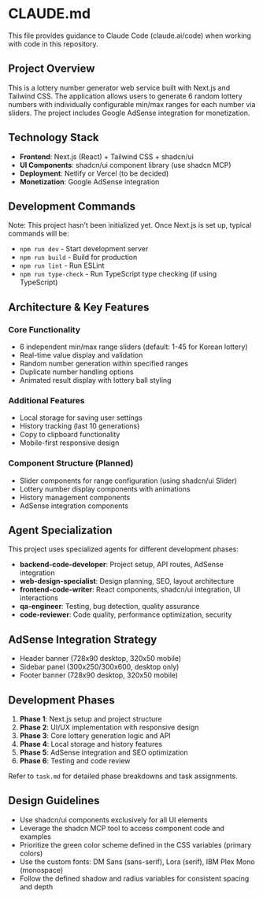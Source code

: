 # CLAUDE.md

This file provides guidance to Claude Code (claude.ai/code) when working with code in this repository.

## Project Overview
This is a lottery number generator web service built with Next.js and Tailwind CSS. The application allows users to generate 6 random lottery numbers with individually configurable min/max ranges for each number via sliders. The project includes Google AdSense integration for monetization.

## Technology Stack
- **Frontend**: Next.js (React) + Tailwind CSS + shadcn/ui
- **UI Components**: shadcn/ui component library (use shadcn MCP)
- **Deployment**: Netlify or Vercel (to be decided)
- **Monetization**: Google AdSense integration

## Development Commands
Note: This project hasn't been initialized yet. Once Next.js is set up, typical commands will be:
- `npm run dev` - Start development server
- `npm run build` - Build for production
- `npm run lint` - Run ESLint
- `npm run type-check` - Run TypeScript type checking (if using TypeScript)

## Architecture & Key Features

### Core Functionality
- 6 independent min/max range sliders (default: 1-45 for Korean lottery)
- Real-time value display and validation
- Random number generation within specified ranges
- Duplicate number handling options
- Animated result display with lottery ball styling

### Additional Features
- Local storage for saving user settings
- History tracking (last 10 generations)
- Copy to clipboard functionality
- Mobile-first responsive design

### Component Structure (Planned)
- Slider components for range configuration (using shadcn/ui Slider)
- Lottery number display components with animations
- History management components
- AdSense integration components

## Agent Specialization
This project uses specialized agents for different development phases:
- **backend-code-developer**: Project setup, API routes, AdSense integration
- **web-design-specialist**: Design planning, SEO, layout architecture
- **frontend-code-writer**: React components, shadcn/ui integration, UI interactions
- **qa-engineer**: Testing, bug detection, quality assurance
- **code-reviewer**: Code quality, performance optimization, security

## AdSense Integration Strategy
- Header banner (728x90 desktop, 320x50 mobile)
- Sidebar panel (300x250/300x600, desktop only)
- Footer banner (728x90 desktop, 320x50 mobile)

## Development Phases
1. **Phase 1**: Next.js setup and project structure
2. **Phase 2**: UI/UX implementation with responsive design
3. **Phase 3**: Core lottery generation logic and API
4. **Phase 4**: Local storage and history features
5. **Phase 5**: AdSense integration and SEO optimization
6. **Phase 6**: Testing and code review

Refer to `task.md` for detailed phase breakdowns and task assignments.

## Design Guidelines
- Use shadcn/ui components exclusively for all UI elements
- Leverage the shadcn MCP tool to access component code and examples
- Prioritize the green color scheme defined in the CSS variables (primary colors)
- Use the custom fonts: DM Sans (sans-serif), Lora (serif), IBM Plex Mono (monospace)
- Follow the defined shadow and radius variables for consistent spacing and depth
